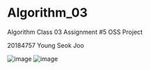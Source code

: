 # Algorithm_03
Algorithm Class 03 Assignment #5 OSS Project 

20184757 Young Seok Joo


![image](https://user-images.githubusercontent.com/38099263/173193487-5893e53f-993e-46e0-a7b6-d363db87b07a.png)
![image](https://user-images.githubusercontent.com/38099263/173193536-b03cc1e1-a1ff-4f67-a02f-6ce1fd72e365.png)
